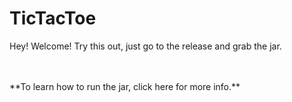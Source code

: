 # TicTacToe
Hey!  Welcome!  Try this out, just go to the release and grab the jar.

<br/>
<br/>
**To learn how to run the jar, click here for more info.**
<br/>
<br/>
<a href="http://www.reliablecounter.com" target="_blank"><img src="http://www.reliablecounter.com/count.php?page=github.com&digit=style/plain/6/&reloads=1" alt="" title="" border="0"></a><br /><a href="http://" target="_blank" style="font-family: Geneva, Arial; font-size: 9px; color: #330010; text-decoration: none;"></a>
